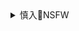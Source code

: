 <details><summary>慎入🔞NSFW</summary>

Not Safe For Work
![](https://upload.wikimedia.org/wikipedia/commons/thumb/d/d3/Biohazard_Symbol_Specification.png/210px-Biohazard_Symbol_Specification.png)

<details><summary><b>风险自理Use At Your Own Risk🈲</summary>

### Mishamai
@IGMishamai

2020年5月12日

`EXTn-JXXsAEArmI (1638×2048)`<br>
![](https://pbs.twimg.com/media/EXTn-JXXsAEArmI?format=jpg&name=orig)

`EXTn-JZXsAAN5xB (1638×2048)`<br>
![](https://pbs.twimg.com/media/EXTn-JZXsAAN5xB?format=jpg&name=orig)

`EXvqttiWkAIL_2S (1638×2048)`<br>
![](https://pbs.twimg.com/media/EXvqttiWkAIL_2S?format=jpg&name=orig)

`EXnvjxYXYAEp4ub (828×1068)`<br>
![](https://pbs.twimg.com/media/EXnvjxYXYAEp4ub?format=jpg&name=orig)

`EXLRSGzX0AIZNO4 (1528×1528)`<br>
![](https://pbs.twimg.com/media/EXLRSGzX0AIZNO4?format=jpg&name=orig)

`EWpU14aX0AEgoO3 (818×1024)`<br>
![](https://pbs.twimg.com/media/EWpU14aX0AEgoO3?format=jpg&name=orig)

`EWSuXiVXQAIDA2O (1638×2048)`<br>
![](https://pbs.twimg.com/media/EWSuXiVXQAIDA2O?format=jpg&name=orig)

`EWy4SdVWkAQd5Pa (1578×2048)`<br>
![](https://pbs.twimg.com/media/EWy4SdVWkAQd5Pa?format=jpg&name=orig)

`EWxziCwWkAQHwRc (1387×1734)`<br>
![](https://pbs.twimg.com/media/EWxziCwWkAQHwRc?format=jpg&name=orig)

`EWxziC2XYAAoaY3 (1255×2048)`<br>
![](https://pbs.twimg.com/media/EWxziC2XYAAoaY3?format=jpg&name=orig)

`EUONHXTX0AAuUF8 (988×1760)`<br>
![](https://pbs.twimg.com/media/EUONHXTX0AAuUF8?format=jpg&name=orig)

`EVkv5d2WkAMeuRu (828×1035)`<br>
![](https://pbs.twimg.com/media/EVkv5d2WkAMeuRu?format=jpg&name=orig)

`EVGsYqxUMAEF2vJ (2048×1410)`<br>
![](https://pbs.twimg.com/media/EVGsYqxUMAEF2vJ?format=jpg&name=orig)

`EU7jtH_WoAIcgIT (1152×2048)`<br>
![](https://pbs.twimg.com/media/EU7jtH_WoAIcgIT?format=jpg&name=orig)

`EWNZjhVXkAEuJ17 (1638×2048)`<br>
![](https://pbs.twimg.com/media/EWNZjhVXkAEuJ17?format=jpg&name=orig)

`EWNZjhXWoAAOKqq (1639×2048)`<br>
![](https://pbs.twimg.com/media/EWNZjhXWoAAOKqq?format=jpg&name=orig)

`EWNZjhWXkAEf4Hg (1638×2048)`<br>
![](https://pbs.twimg.com/media/EWNZjhWXkAEf4Hg?format=jpg&name=orig)

`EWNZjhXXQAAh66T (1638×2048)`<br>
![](https://pbs.twimg.com/media/EWNZjhXXQAAh66T?format=jpg&name=orig)

2020年4月22日

</details>
</details>
